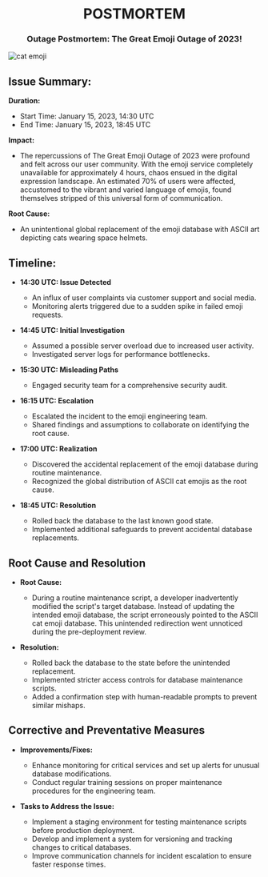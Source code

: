 <h1 align="center">POSTMORTEM</h1>

### <div align="center"> Outage Postmortem: The Great Emoji Outage of 2023! </div>
![cat emoji](https://github.com/oumaimaake/alx-system_engineering-devops/assets/128842183/530331ac-7f6b-42c9-ba35-8988a4c712f4)

## Issue Summary:

**Duration:**
- Start Time: January 15, 2023, 14:30 UTC
- End Time: January 15, 2023, 18:45 UTC

**Impact:**
- The repercussions of The Great Emoji Outage of 2023 were profound and felt across our user community. With the emoji service completely unavailable for approximately 4 hours, chaos ensued in the digital expression landscape. An estimated 70% of users were affected, accustomed to the vibrant and varied language of emojis, found themselves stripped of this universal form of communication.

**Root Cause:**
   - An unintentional global replacement of the emoji database with ASCII art depicting cats wearing space helmets.

##  Timeline:

- **14:30 UTC: Issue Detected**
   - An influx of user complaints via customer support and social media.
   - Monitoring alerts triggered due to a sudden spike in failed emoji requests.

- **14:45 UTC: Initial Investigation**
   - Assumed a possible server overload due to increased user activity.
   - Investigated server logs for performance bottlenecks.

- **15:30 UTC: Misleading Paths**
   - Engaged security team for a comprehensive security audit.

- **16:15 UTC: Escalation**
   - Escalated the incident to the emoji engineering team.
   - Shared findings and assumptions to collaborate on identifying the root cause.

- **17:00 UTC: Realization**
   - Discovered the accidental replacement of the emoji database during routine maintenance.
   - Recognized the global distribution of ASCII cat emojis as the root cause.

- **18:45 UTC: Resolution**
   - Rolled back the database to the last known good state.
   - Implemented additional safeguards to prevent accidental database replacements.

## Root Cause and Resolution

- **Root Cause:**
   - During a routine maintenance script, a developer inadvertently modified the script's target database. Instead of updating the intended emoji database, the script erroneously pointed to the ASCII cat emoji database. This unintended redirection went unnoticed during the pre-deployment review.

- **Resolution:**
   - Rolled back the database to the state before the unintended replacement.
   - Implemented stricter access controls for database maintenance scripts.
   - Added a confirmation step with human-readable prompts to prevent similar mishaps.

## Corrective and Preventative Measures

- **Improvements/Fixes:**
   - Enhance monitoring for critical services and set up alerts for unusual database modifications.
   - Conduct regular training sessions on proper maintenance procedures for the engineering team.

- **Tasks to Address the Issue:**
   - Implement a staging environment for testing maintenance scripts before production deployment.
   - Develop and implement a system for versioning and tracking changes to critical databases.
   - Improve communication channels for incident escalation to ensure faster response times.
